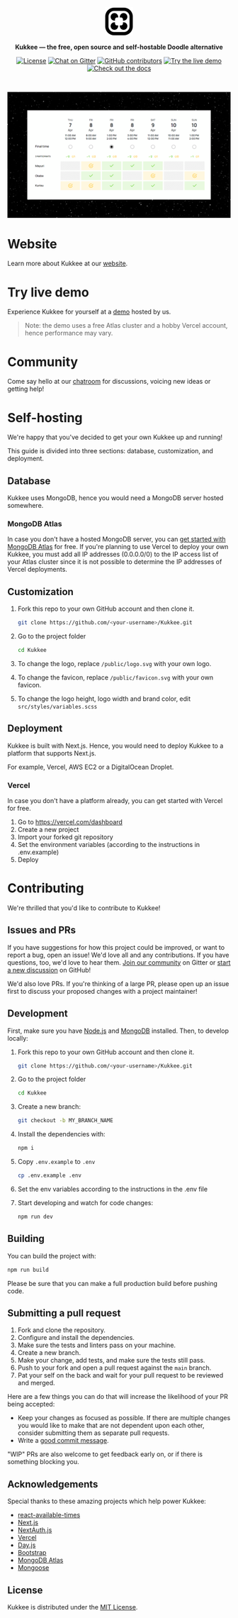 <div align="center">
  <a href="https://www.kukkee.com/">
    <img
      src="./public/favicon.svg"
      alt="Kukkee Logo"
      height="64"
    />
  </a>
  <p>
    <b>
      Kukkee — the free, open source and self-hostable Doodle alternative
    </b>
  </p>
  <p>

[![License](https://img.shields.io/github/license/Kukkee/Kukkee?color=%23000000&style=for-the-badge)](https://github.com/Kukkee/Kukkee/blob/main/LICENSE)
[![Chat on Gitter](https://img.shields.io/badge/chat--on-gitter-brightgreen?color=%23000000&style=for-the-badge&logo=gitter)](https://gitter.im/Kukkee/community)
[![GitHub contributors](https://img.shields.io/github/contributors/Kukkee/Kukkee?color=%23000000&&style=for-the-badge)](https://github.com/Kukkee/Kukkee/graphs/contributors)
[![Try the live demo](https://shields.io/badge/style-live%20demo-black?&style=for-the-badge&label=Check%20out)](https://demo.kukkee.com/)
[![Check out the docs](https://shields.io/badge/style-docs-black?&style=for-the-badge&label=Check%20out)](https://docs.kukkee.com/)

  </p>
  <br />
</div>

[![Kukkee](./public/banner.png)](https://kukkee.com)

# Website

Learn more about Kukkee at our [website](https://www.kukkee.com).

# Try live demo

Experience Kukkee for yourself at a [demo](https://demo.kukkee.com) hosted by us.
> Note: the demo uses a free Atlas cluster and a hobby Vercel account, hence performance may vary.

# Community

Come say hello at our [chatroom](https://gitter.im/Kukkee/community) for discussions, voicing new ideas or getting help!

# Self-hosting

We're happy that you've decided to get your own Kukkee up and running!

This guide is divided into three sections: database, customization, and deployment.

## Database

Kukkee uses MongoDB, hence you would need a MongoDB server hosted somewhere.

### MongoDB Atlas

In case you don't have a hosted MongoDB server, you can [get started with MongoDB Atlas](https://www.mongodb.com/basics/mongodb-atlas-tutorial) for free.
If you're planning to use Vercel to deploy your own Kukkee, you must add all IP addresses (0.0.0.0/0) to the IP access list of your Atlas cluster since it is not possible to determine the IP addresses of Vercel deployments.

## Customization

1. Fork this repo to your own GitHub account and then clone it.

   ```sh
   git clone https://github.com/<your-username>/Kukkee.git
   ```

2. Go to the project folder

   ```sh
   cd Kukkee
   ```

3. To change the logo, replace `/public/logo.svg` with your own logo.

4. To change the favicon, replace `/public/favicon.svg` with your own favicon.

5. To change the logo height, logo width and brand color, edit `src/styles/variables.scss`

## Deployment

Kukkee is built with Next.js. Hence, you would need to deploy Kukkee to a platform that supports Next.js.

For example, Vercel, AWS EC2 or a DigitalOcean Droplet.

### Vercel

In case you don't have a platform already, you can get started with Vercel for free.

1. Go to https://vercel.com/dashboard
2. Create a new project
3. Import your forked git repository
4. Set the environment variables (according to the instructions in .env.example)
5. Deploy

# Contributing

We're thrilled that you'd like to contribute to Kukkee!

## Issues and PRs

If you have suggestions for how this project could be improved, or want to report a bug, open an issue! We'd love all and any contributions. If you have questions, too, we'd love to hear them. [Join our community](https://gitter.im/Kukkee/community) on Gitter or [start a new discussion](https://github.com/Kukkee/Kukkee/discussions/new) on GitHub!

We'd also love PRs. If you're thinking of a large PR, please open up an issue first to discuss your proposed changes with a project maintainer!

## Development

First, make sure you have [Node.js](https://nodejs.org/en/) and [MongoDB](https://www.mongodb.com/docs/manual/installation/#mongodb-installation-tutorials) installed. Then, to develop locally:

1. Fork this repo to your own GitHub account and then clone it.

   ```sh
   git clone https://github.com/<your-username>/Kukkee.git
   ```

2. Go to the project folder

   ```sh
   cd Kukkee
   ```

3. Create a new branch:

   ```sh
   git checkout -b MY_BRANCH_NAME
   ```

4. Install the dependencies with:

   ```sh
   npm i
   ```

5. Copy `.env.example` to `.env`

   ```sh
   cp .env.example .env
   ```

6. Set the env variables according to the instructions in the .env file

7. Start developing and watch for code changes:

   ```sh
   npm run dev
   ```

## Building

You can build the project with:

```bash
npm run build
```

Please be sure that you can make a full production build before pushing code.

## Submitting a pull request

1. Fork and clone the repository.
2. Configure and install the dependencies.
3. Make sure the tests and linters pass on your machine.
4. Create a new branch.
5. Make your change, add tests, and make sure the tests still pass.
6. Push to your fork and open a pull request against the `main` branch.
7. Pat your self on the back and wait for your pull request to be reviewed and merged.

Here are a few things you can do that will increase the likelihood of your PR being accepted:

- Keep your changes as focused as possible. If there are multiple changes you would like to make that are not dependent upon each other, consider submitting them as separate pull requests.
- Write a [good commit message](http://tbaggery.com/2008/04/19/a-note-about-git-commit-messages.html).

"WIP" PRs are also welcome to get feedback early on, or if there is something blocking you.

## Acknowledgements

Special thanks to these amazing projects which help power Kukkee:

- [react-available-times](https://github.com/trotzig/react-available-times)
- [Next.js](https://nextjs.org)
- [NextAuth.js](https://next-auth.js.org)
- [Vercel](https://vercel.com)
- [Day.js](https://day.js.org)
- [Bootstrap](https://getbootstrap.com)
- [MongoDB Atlas](https://www.mongodb.com)
- [Mongoose](https://mongoosejs.com)

## License

Kukkee is distributed under the [MIT License](https://github.com/Kukkee/Kukkee/blob/main/LICENSE).
